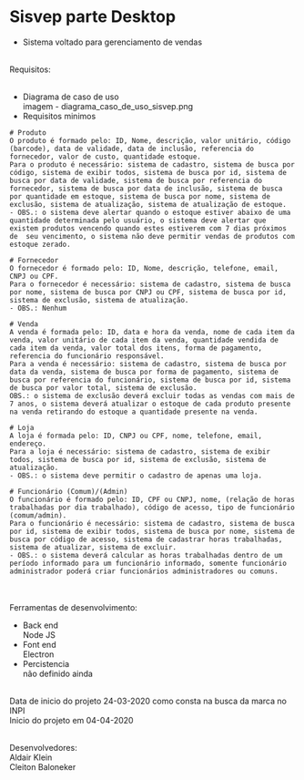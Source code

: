 # Sisvep parte Desktop

- Sistema voltado para gerenciamento de vendas<br/><br/>

Requisitos:<br/><br/>
- Diagrama de caso de uso<br/>
imagem - diagrama_caso_de_uso_sisvep.png<br/>
- Requisitos minimos<br/>
```
# Produto
O produto é formado pelo: ID, Nome, descrição, valor unitário, código (barcode), data de validade, data de inclusão, referencia do fornecedor, valor de custo, quantidade estoque.
Para o produto é necessário: sistema de cadastro, sistema de busca por código, sistema de exibir todos, sistema de busca por id, sistema de busca por data de validade, sistema de busca por referencia do fornecedor, sistema de busca por data de inclusão, sistema de busca por quantidade em estoque, sistema de busca por nome, sistema de exclusão, sistema de atualização, sistema de atualização de estoque.
- OBS.: o sistema deve alertar quando o estoque estiver abaixo de uma quantidade determinada pelo usuário, o sistema deve alertar que existem produtos vencendo quando estes estiverem com 7 dias próximos de  seu vencimento, o sistema não deve permitir vendas de produtos com estoque zerado.

# Fornecedor
O fornecedor é formado pelo: ID, Nome, descrição, telefone, email, CNPJ ou CPF.
Para o fornecedor é necessário: sistema de cadastro, sistema de busca por nome, sistema de busca por CNPJ ou CPF, sistema de busca por id, sistema de exclusão, sistema de atualização.
- OBS.: Nenhum

# Venda
A venda é formada pelo: ID, data e hora da venda, nome de cada item da venda, valor unitário de cada item da venda, quantidade vendida de cada item da venda, valor total dos itens, forma de pagamento, referencia do funcionário responsável.
Para a venda é necessário: sistema de cadastro, sistema de busca por data da venda, sistema de busca por forma de pagamento, sistema de busca por referencia do funcionário, sistema de busca por id, sistema de busca por valor total, sistema de exclusão.
OBS.: o sistema de exclusão deverá excluir todas as vendas com mais de 7 anos, o sistema deverá atualizar o estoque de cada produto presente na venda retirando do estoque a quantidade presente na venda.

# Loja
A loja é formada pelo: ID, CNPJ ou CPF, nome, telefone, email, endereço.
Para a loja é necessário: sistema de cadastro, sistema de exibir todos, sistema de busca por id, sistema de exclusão, sistema de atualização.
- OBS.: o sistema deve permitir o cadastro de apenas uma loja.

# Funcionário (Comum)/(Admin)
O funcionário é formado pelo: ID, CPF ou CNPJ, nome, (relação de horas trabalhadas por dia trabalhado), código de acesso, tipo de funcionário (comum/admin).
Para o funcionário é necessário: sistema de cadastro, sistema de busca por id, sistema de exibir todos, sistema de busca por nome, sistema de busca por código de acesso, sistema de cadastrar horas trabalhadas, sistema de atualizar, sistema de excluir.
- OBS.: o sistema deverá calcular as horas trabalhadas dentro de um período informado para um funcionário informado, somente funcionário administrador poderá criar funcionários administradores ou comuns.
```
<br/><br/>
Ferramentas de desenvolvimento:<br/>
- Back end<br/>
Node JS<br/>
- Font end<br/>
Electron<br/>
- Percistencia<br/>
não definido ainda<br/><br/>

Data de inicio do projeto 24-03-2020 como consta na busca da marca no INPI<br/>
Inicio do projeto em 04-04-2020<br/><br/>

Desenvolvedores:<br/>
Aldair Klein<br/>
Cleiton Baloneker<br/>

